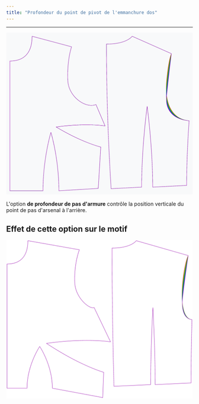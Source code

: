 ```yaml
---
title: "Profondeur du point de pivot de l'emmanchure dos"
---
```


***

![L'effet de l'option de profondeur de la hauteur de l'armure arrière sur le motif](sample.png)

L'option **de profondeur de pas d'armure** contrôle la position verticale du point de pas d'arsenal à l'arrière.

## Effet de cette option sur le motif

![Cette image montre l'effet de cette option en superposant plusieurs variantes qui ont une valeur différente pour cette option](bella_backarmholepitchdepth_sample.svg "Effet de cette option sur le motif")
